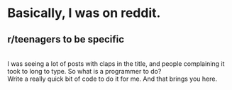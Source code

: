 # Basically, I was on reddit.

## r/teenagers to be specific
<br>
I was seeing a lot of posts with claps in the title, and people complaining it took to long to type. So what is a programmer to do?
<br>
Write a really quick bit of code to do it for me. And that brings you here.
